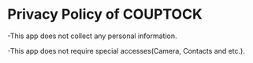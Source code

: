 
<html>
<head>

</head>
<body>

<h1>Privacy Policy of COUPTOCK</h1>
<p>-This app does not collect any personal information.
</p>

<p>-This app does not require special accesses(Camera, Contacts and etc.).
</p>

</body>
</html> 
